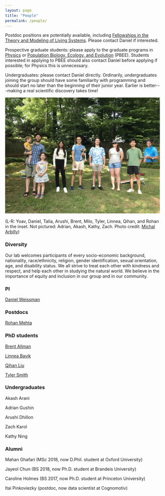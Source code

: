 ```yaml
---
layout: page
title: "People"
permalink: /people/
---
```


Postdoc positions are potentially available, including [Fellowships in the Theory and Modeling of Living Systems](http://livingtheory.emory.edu/people/post-docs.html). Please contact Daniel if interested.

Prospective graduate students: please apply to the graduate programs in [Physics](http://www.physics.emory.edu/home/grad/index.html)
or [Population Biology, Ecology, and Evolution](http://www.biomed.emory.edu/PROGRAM_SITES/PBEE/index.html) (PBEE).
Students interested in applying to PBEE should also contact Daniel before applying if possible; for Physics this is unnecessary.

Undergraduates: please contact Daniel directly. Ordinarily, undergraduates joining the group should have some familiarity with programming and should start no later than the beginning of their junior year. Earlier is better---making a real scientific discovery takes time! 

![Group picture](/images/group2021+rohan.jpg)

(L-R: Yoav, Daniel, Talia, Arushi, Brent, Milo, Tyler, Linnea, Qihan, and Rohan in the inset. Not pictured: Adrian, Akash, Kathy, Zach. Photo credit: [Michal Arbilly](https://michalarbilly.com/))

### Diversity

Our lab welcomes participants of every socio-economic background, nationality, race/ethnicity, religion, gender identification, sexual orientation, age, and disability status. We all strive to treat each other with kindness and respect, and help each other in studying the natural world. We believe in the importance of equity and inclusion in our group and in our community.

### PI

[Daniel Weissman](/people/dbw.html)

### Postdocs

[Rohan Mehta](/people/rohan.html)

### PhD students

[Brent Allman](/people/bea.html)

[Linnea Bavik](/people/lmb.html)

[Qihan Liu](/people/ql.html)

[Tyler Smith](/people/tbs.html)

### Undergraduates

Akash Arani

Adrian Gushin

Arushi Dhillon

Zach Karol

Kathy Ning


### Alumni

Mahan Ghafari (MSc 2018, now D.Phil. student at Oxford University)

Jayeol Chun (BS 2018, now Ph.D. student at Brandeis University)

Caroline Holmes (BS 2017, now Ph.D. student at Princeton University)

Itai Pinkoviezky (postdoc, now data scientist at Cognomotiv)



